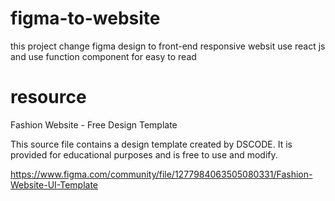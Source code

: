 # figma-to-website

this project change figma design to front-end responsive websit use react js and use function component for easy to read
# resource 
Fashion Website - Free Design Template
 
This source file contains a design template created by DSCODE.
It is provided for educational purposes and is free to use and modify.

https://www.figma.com/community/file/1277984063505080331/Fashion-Website-UI-Template
